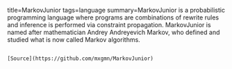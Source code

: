 title=MarkovJunior
tags=language
summary=MarkovJunior is a probabilistic programming language where programs are combinations of rewrite rules and inference is performed via constraint propagation. MarkovJunior is named after mathematician Andrey Andreyevich Markov, who defined and studied what is now called Markov algorithms.
~~~~~~

[Source](https://github.com/mxgmn/MarkovJunior)

